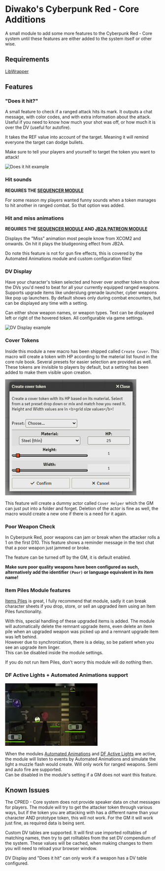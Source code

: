 # Diwako's Cyberpunk Red - Core Additions

A small module to add some more features to the Cyberpunk Red - Core system until these features are either added to the system itself or other wise.

## Requirements

[LibWrapper](https://foundryvtt.com/packages/lib-wrapper)

## Features

### "Does it hit?"

A small feature to check if a ranged attack hits its mark. It outputs a chat message, with color codes, and with extra information about the attack. Useful if you need to know how much your shot was off, or how much it is over the DV (useful for autofire).

It takes the REF value into account of the target. Meaning it will remind everyone the target can dodge bullets.

Make sure to tell your players and yourself to target the token you want to attack!

![Does it hit example](images/does-it-hit.png)

### Hit sounds

**REQUIRES THE [SEQUENCER MODULE](https://github.com/fantasycalendar/FoundryVTT-Sequencer)**

For some reason my players wanted funny sounds when a token manages to hit another in ranged combat. So that option was added.

### Hit and miss animations

**REQUIRES THE [SEQUENCER MODULE](https://github.com/fantasycalendar/FoundryVTT-Sequencer) AND [JB2A PATREON MODULE](https://www.patreon.com/JB2A/)**

Displays the "Miss" animation most people know from XCOM2 and onwards. On hit it plays the bludgeoning effect from JB2A.

Do note this feature is not for gun fire effects, this is covered by the Automated Animations module and custom configuration files!

### DV Display

Have your character's token selected and hover over another token to show the DVs you'd need to beat for all your currently equipped ranged weapons. Supports upgrade items like underslung grenade launcher, cyber weapons like pop up launchers. By default shows only during combat encounters, but can be displayed any time with a setting.

Can either show weapon names, or weapon types. Text can be displayed left or right of the hovered token. All configurable via game settings.

![DV Display example](images/dv-display.png)

### Cover Tokens

Inside this module a new macro has been shipped called `Create Cover`. This macro will create a token with HP according to the material list found in the core rule book. Several presets for easier selection are provided as well. These tokens are invisible to players by default, but a setting has been added to make them visible upon creation.

![Cover Token example](images/cover-tokens.png)

This feature will create a dummy actor called `Cover Helper` which the GM can just put into a folder and forget. Deletion of the actor is fine as well, the macro would create a new one if there is a need for it again.

### Poor Weapon Check

In Cyberpunk Red, poor weapons can jam or break when the attacker rolls a 1 on the first D10. This feature shows a reminder message in the text chat that a poor weapon just jammed or broke.

The feature can be turned off by the GM, it is default enabled.

**Make sure poor quality weapons have been configured as such, alternatively add the identifier `(Poor)` or language equivalent in its item name!**

### Item Piles Module features

[Items Piles](https://github.com/fantasycalendar/FoundryVTT-ItemPiles/) is great, I fully recommend that module, sadly it can break character sheets if you drop, store, or sell an upgraded item using an Item Piles functionality.

With this, special handling of these upgraded items is added. The module will automatically delete the remnant upgrade items, even delete an item pile when an upgraded weapon was picked up and a remnant upgrade item was left behind. \
However due to synchronization, there is a delay, so be patient when you see an upgrade item linger.\
This can be disabled inside the module settings.

If you do not run Item Piles, don't worry this module will do nothing then.

### DF Active Lights + Automated Animations support

![DF Lights example](images/dfLights.gif)

When the modules [Automated Animations](https://github.com/otigon/automated-jb2a-animations) and [DF Active Lights](https://foundryvtt.com/packages/df-active-lights) are active, the module will listen to events by Automated Animations and simulate the light a muzzle flash would create. Will only work for ranged weapons. Semi and auto fire are supported. \
Can be disabled in the module's setting if a GM does not want this feature.

## Known Issues

The CPRED - Core system does not provide speaker data on chat messages for players. The module will try to get the attacker token through various ways, but if the token you are attacking with has a different name than your character AND prototype token, this will not work. For the GM it will work just fine, as required data is being sent.

Custom DV tables are supported. It will first use imported rolltables of matching names, then try to get rolltables from the set DV compendium of the system. These values will be cached, when making changes to them you will need to reload your browser window.

DV Display and "Does it hit" can only work if a weapon has a DV table configured.
